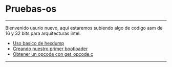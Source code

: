 # Pruebas-os

---
Bienvenido usurio nuevo, aqui estaremos subiendo algo de codigo asm de 16 y 32 bits  para arquitecturas intel.

- [Uso basico de hexdump](./hexdump-basic/hexdump_uso_basico.md)
- [Creando nuestro primer bootloader](./bootloader_de_prueba/README.md)
- [Obtener un opcode con get_opcode.c](./get_opcode.md)


----